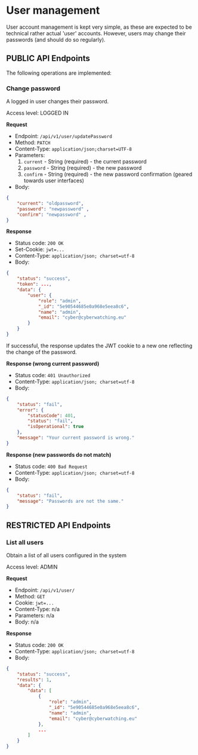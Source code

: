 # User management

User account management is kept very simple, as these are expected to be technical rather actual 'user' accounts. However, users may change their passwords (and should do so regularly).

## PUBLIC API Endpoints 

The following operations are implemented:

### Change password

A logged in user changes their password.

Access level: LOGGED IN

**Request**
* Endpoint: `/api/v1/user/updatePassword`
* Method: `PATCH`
* Content-Type: `application/json;charset=UTF-8`
* Parameters:
    1. `current` - String (required) - the current password
    1. `password` - String (required) - the new password
    1. `confirm` - String (required) - the new password confirmation (geared towards user interfaces)
* Body: 
```json
{ 
    "current": "oldpassword", 
    "password": "newpassword" ,
    "confirm": "newpassword" ,
}
```

**Response**
* Status code: `200 OK`
* Set-Cookie: `jwt=...`
* Content-Type: `application/json; charset=utf-8`
* Body: 
```json
{
    "status": "success",
    "token": ...,
    "data": {
        "user": {
            "role": "admin",
            "_id": "5e90544685e0a968e5eea8c6",
            "name": "admin",
            "email": "cyber@cyberwatching.eu"
        }
    }
}
```

If successful, the response updates the JWT cookie to a new one reflecting the change of the password.

**Response (wrong current password)**
* Status code: `401 Unauthorized `
* Content-Type: `application/json; charset=utf-8`
* Body: 
```json
{
    "status": "fail",
    "error": {
        "statusCode": 401,
        "status": "fail",
        "isOperational": true
    },
    "message": "Your current password is wrong."
}
```

**Response (new passwords do not match)**
* Status code: `400 Bad Request`
* Content-Type: `application/json; charset=utf-8`
* Body: 
```json
{
    "status": "fail",
    "message": "Passwords are not the same."
}
```

## RESTRICTED API Endpoints 

### List all users

Obtain a list of all users configured in the system

Access level: ADMIN

**Request**
* Endpoint: `/api/v1/user/`
* Method: `GET`
* Cookie: `jwt=...`
* Content-Type: n/a
* Parameters: n/a
* Body: n/a

**Response**
* Status code: `200 OK`
* Content-Type: `application/json; charset=utf-8`
* Body: 
```json
{
    "status": "success",
    "results": 1,
    "data": {
        "data": [
            {
                "role": "admin",
                "_id": "5e90544685e0a968e5eea8c6",
                "name": "admin",
                "email": "cyber@cyberwatching.eu"
            },
            ...
        ]
    }
}
```

